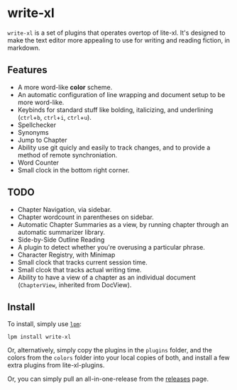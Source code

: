 # write-xl

`write-xl` is a set of plugins that operates overtop of lite-xl. It's designed to make the text editor more appealing to use for writing and reading fiction, in markdown.

## Features

* A more word-like **color** scheme.
* An automatic configuration of line wrapping and document setup to be more word-like.
* Keybinds for standard stuff like bolding, italicizing, and underlining (`ctrl`+`b`, `ctrl`+`i`, `ctrl`+`u`).
* Spellchecker
* Synonyms
* Jump to Chapter
* Ability use git quicly and easily to track changes, and to provide a method of remote synchroniation.
* Word Counter
* Small clock in the bottom right corner.

## TODO

* Chapter Navigation, via sidebar.
* Chapter wordcount in parentheses on sidebar.
* Automatic Chapter Summaries as a view, by running chapter through an automatic summarizer library.
* Side-by-Side Outline Reading
* A plugin to detect whether you're overusing a particular phrase.
* Character Registry, with Minimap
* Small clock that tracks current session time.
* Small clcok that tracks actual writing time.
* Ability to have a view of a chapter as an individual document (`ChapterView`, inherited from DocView).

## Install

To install, simply use [`lpm`](https://github.com/lite-xl/lite-xl-plugin-manager):

```
lpm install write-xl
```

Or, alternatively, simply copy the plugins in the `plugins` folder, and the colors from the `colors` folder into your local copies of both, and install a few extra plugins from lite-xl-plugins.

Or, you can simply pull an all-in-one-release from the [releases](https://github.com/adamharrison/write-xl/releases) page.
